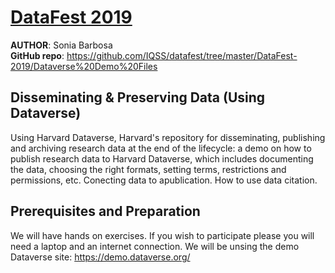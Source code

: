 [DataFest 2019](http://projects.iq.harvard.edu/datafest2019)
============================================================


**AUTHOR**: Sonia Barbosa   
**GitHub repo**: https://github.com/IQSS/datafest/tree/master/DataFest-2019/Dataverse%20Demo%20Files

Disseminating & Preserving Data (Using Dataverse)
---------------------------------------------------------

Using Harvard Dataverse, Harvard's repository for disseminating, 
publishing and archiving research data at the end of the lifecycle: a 
demo on how to publish research data to Harvard Dataverse, which 
includes documenting the data, choosing the right formats, setting 
terms, restrictions and permissions, etc. Conecting data to 
apublication. How to use data citation.


Prerequisites and Preparation
-----------------------------

We will have hands on exercises. If you wish to participate please 
you will need a laptop and an internet connection. We will be unsing
the demo Dataverse site: https://demo.dataverse.org/
